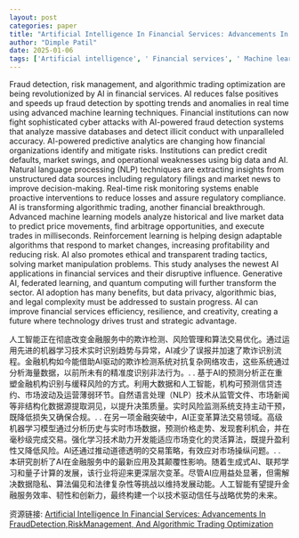 ```yaml
---
layout: post
categories: paper
title: "Artificial Intelligence In Financial Services: Advancements In FraudDetection,RiskManagement, And Algorithmic Trading Optimization"
author: "Dimple Patil"
date: 2025-01-06
tags: ['Artificial intelligence', ' Financial services', ' Machine learning', ' Fraud detection', ' Risk management', ' Blockchain']
---
```


Fraud detection, risk management, and algorithmic trading optimization are being revolutionized by AI in financial services. AI reduces false positives and speeds up fraud detection by spotting trends and anomalies in real time using advanced machine learning techniques. Financial institutions can now fight sophisticated cyber attacks with AI-powered fraud detection systems that analyze massive databases and detect illicit conduct with unparalleled accuracy. AI-powered predictive analytics are changing how financial organizations identify and mitigate risks. Institutions can predict credit defaults, market swings, and operational weaknesses using big data and AI. Natural language processing (NLP) techniques are extracting insights from unstructured data sources including regulatory filings and market news to improve decision-making. Real-time risk monitoring systems enable proactive interventions to reduce losses and assure regulatory compliance. AI is transforming algorithmic trading, another financial breakthrough. Advanced machine learning models analyze historical and live market data to predict price movements, find arbitrage opportunities, and execute trades in milliseconds. Reinforcement learning is helping design adaptable algorithms that respond to market changes, increasing profitability and reducing risk. AI also promotes ethical and transparent trading tactics, solving market manipulation problems. This study analyses the newest AI applications in financial services and their disruptive influence. Generative AI, federated learning, and quantum computing will further transform the sector. AI adoption has many benefits, but data privacy, algorithmic bias, and legal complexity must be addressed to sustain progress. AI can improve financial services efficiency, resilience, and creativity, creating a future where technology drives trust and strategic advantage.

人工智能正在彻底改变金融服务中的欺诈检测、风险管理和算法交易优化。通过运用先进的机器学习技术实时识别趋势与异常，AI减少了误报并加速了欺诈识别流程。金融机构如今能借助AI驱动的欺诈检测系统对抗复杂网络攻击，这些系统通过分析海量数据，以前所未有的精准度识别非法行为。. . 基于AI的预测分析正在重塑金融机构识别与缓释风险的方式。利用大数据和人工智能，机构可预测信贷违约、市场波动及运营薄弱环节。自然语言处理（NLP）技术从监管文件、市场新闻等非结构化数据源提取洞见，以提升决策质量。实时风险监测系统支持主动干预，既降低损失又确保合规。. . 在另一项金融突破中，AI正变革算法交易领域。高级机器学习模型通过分析历史与实时市场数据，预测价格走势、发现套利机会，并在毫秒级完成交易。强化学习技术助力开发能适应市场变化的灵活算法，既提升盈利性又降低风险。AI还通过推动道德透明的交易策略，有效应对市场操纵问题。. . 本研究剖析了AI在金融服务中的最新应用及其颠覆性影响。随着生成式AI、联邦学习和量子计算的发展，该行业将迎来更深层次变革。尽管AI应用益处显著，但需解决数据隐私、算法偏见和法律复杂性等挑战以维持发展动能。人工智能有望提升金融服务效率、韧性和创新力，最终构建一个以技术驱动信任与战略优势的未来。

资源链接: [Artificial Intelligence In Financial Services: Advancements In FraudDetection,RiskManagement, And Algorithmic Trading Optimization](https://papers.ssrn.com/sol3/papers.cfm?abstract_id=5057412)
